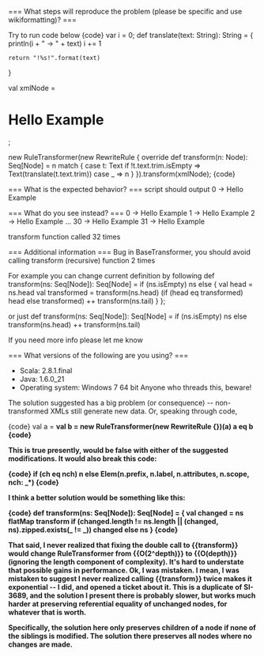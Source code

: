 === What steps will reproduce the problem (please be specific and use wikiformatting)? ===

Try to run code below 
{code}
var i = 0;
def translate(text: String): String = {
    println(i + " -> " + text)
    i += 1

    return "!%s!".format(text)
}

val xmlNode = <a><b><c><h1>Hello Example</h1></c></b></a>;

new RuleTransformer(new RewriteRule {
    override def transform(n: Node): Seq[Node] = n match {
        case t: Text if !t.text.trim.isEmpty => Text(translate(t.text.trim))
        case _ => n
    }
}).transform(xmlNode);
{code} 

=== What is the expected behavior? ===
script should output
0 -> Hello Example


=== What do you see instead? ===
0 -> Hello Example
1 -> Hello Example
2 -> Hello Example
...
30 -> Hello Example
31 -> Hello Example

transform function called 32 times

=== Additional information ===
Bug in BaseTransformer, you should avoid calling transform (recursive) function 2 times

For example you can change current definition by following 
def transform(ns: Seq[Node]): Seq[Node] =
    if (ns.isEmpty) ns
    else {
        val head = ns.head
        val transformed = transform(ns.head)
        (if (head eq transformed) head else transformed) ++ transform(ns.tail)
    }
};

or just
def transform(ns: Seq[Node]): Seq[Node] =
    if (ns.isEmpty) ns else transform(ns.head) ++ transform(ns.tail)

If you need more info please let me know

=== What versions of the following are you using? ===
  - Scala: 2.8.1.final
  - Java: 1.6.0_21
  - Operating system: Windows 7 64 bit
Anyone who threads this, beware!

The solution suggested has a big problem (or consequence) -- non-transformed XMLs still generate new data. Or, speaking through code,

{code}
val a = <a><b/></a>
val b = new RuleTransformer(new RewriteRule {})(a)
a eq b
{code}

This is true presently, would be false with either of the suggested modifications. It would also break this code:

{code}
       if (ch eq nch) n
       else           Elem(n.prefix, n.label, n.attributes, n.scope, nch: _*)
{code}

I think a better solution would be something like this:

{code}
def transform(ns: Seq[Node]): Seq[Node] = {
    val changed = ns flatMap transform
    if (changed.length != ns.length || (changed, ns).zipped.exists(_ != _)) changed
    else ns
}
{code}

That said, I never realized that fixing the double call to {{transform}} would change RuleTransformer from {{O(2^depth)}} to {{O(depth)}} (ignoring the length component of complexity). It's hard to understate that possible gains in performance.
Ok, I was mistaken. I mean, I was mistaken to suggest I never realized calling {{transform}} twice makes it exponential -- I did, and opened a ticket about it. This is a duplicate of SI-3689, and the solution I present there is probably slower, but works much harder at preserving referential equality of unchanged nodes, for whatever that is worth.

Specifically, the solution here only preserves children of a node if none of the siblings is modified. The solution there preserves all nodes where no changes are made.

